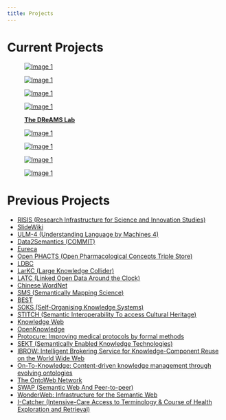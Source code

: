 ```yaml
---
title: Projects
---
```



# Current Projects #

<div class=projects_gallery>
<figure>
    <a href="https://amsterdamcooperationlab.com/databank/">
    <img src="{{ site.baseurl }}images/projects/Amsterdam-cooperation-databank-LARGE-300x132.png" class="projects_gallery__img" alt="Image 1">
    </a>
    <figcaption></figcaption>
</figure>

<figure>
    <a href="https://www.civic-ai.nl/">
    <img src="{{ site.baseurl }}images/projects/civic_ai_lab.png" class="projects_gallery__img" alt="Image 1">
    </a>
    <figcaption></figcaption>
</figure>

<figure>
    <a href="http://www.clariah.nl/">
    <img src="{{ site.baseurl }}images/projects/Clariah-300x83.png" class="projects_gallery__img" alt="Image 1">
    </a>
    <figcaption></figcaption>
</figure>

<figure>
    <a href="https://www.discoverylab.ai">
    <img src="{{ site.baseurl }}images/projects/discobery_lab.png" class="projects_gallery__img" alt="Image 1">
    </a>
    <figcaption></figcaption>
</figure>

<figure>
    <a href="https://krr.cs.vu.nl/dreams-lab/"><strong>The DReAMS Lab</strong></a>
    <figcaption></figcaption>
</figure>

<figure>
    <a href="https://www.humane-ai.eu/">
    <img src="{{ site.baseurl }}images/projects/humane_ai.svg" class="projects_gallery__img" alt="Image 1">
    </a>
    <figcaption></figcaption>
</figure>

<figure>
    <a href="https://www.hybrid-intelligence-centre.nl/">
    <img src="{{ site.baseurl }}images/projects/hybrid_intelligence.jpg" class="projects_gallery__img" alt="Image 1">
    </a>
    <figcaption></figcaption>
</figure>

<figure>
    <a href="https://www.narcis.nl/research/RecordID/OND1359681">
    <img src="{{ site.baseurl }}images/projects/Maestrograph_thin-300x156.jpg" class="projects_gallery__img" alt="Image 1">
    </a>
    <figcaption></figcaption>
</figure>

<figure>
    <a href="https://muhai.univiu.org/">
    <img src="{{ site.baseurl }}images/projects/muhai.png" class="projects_gallery__img" alt="Image 1">
    </a>
    <figcaption></figcaption>
</figure>
</div>

# Previous Projects #

<ul>
    <li><a href="http://www.risis.eu/" target="_blank" rel="noreferrer noopener">RISIS (Research Infrastructure for
            Science and Innovation Studies)</a></li>
    <li><a href="http://slidewiki.eu/">SlideWiki</a></li>
    <li><a href="http://www.understandinglanguagebymachines.org/a-quantum-model-of-text-understanding/" target="_blank"
            rel="noreferrer noopener">ULM-4 (Understanding Language by Machines 4)</a></li>
    <li><a href="http://www.data2semantics.org/" target="_blank" rel="noreferrer noopener">Data2Semantics (COMMIT)</a>
    </li>
    <li><a href="http://eurecaproject.eu/" target="_blank" rel="noreferrer noopener">Eureca</a></li>
    <li><a href="http://www.openphacts.org/">Open PHACTS (Open Pharmacological Concepts Triple Store)</a></li>
    <li><a href="http://ldbc.eu/">LDBC</a></li>
    <li><a href="http://www.larkc.org/">LarKC (Large Knowledge Collider)</a></li>
    <li><a href="http://latc-project.eu/">LATC (Linked Open Data Around the Clock)</a></li>
    <li><a href="http://aturstudio.com/wordnet/windex.php">Chinese WordNet</a></li>
    <li><a href="http://www.sms-project.org/">SMS (Semantically Mapping Science)</a></li>
    <li><a href="http://www.best-project.nl/">BEST</a></li>
    <li><a href="http://www.few.vu.nl/soks/">SOKS (Self-Organising Knowledge Systems)</a></li>
    <li><a href="http://www.cs.vu.nl/STITCH/">STITCH (Semantic Interoperability To access Cultural Heritage)</a></li>
    <li><a href="http://knowledgeweb.semanticweb.org/">Knowledge Web</a></li>
    <li><a href="http://www.openk.org/">OpenKnowledge</a></li>
    <li><a href="http://www.protocure.org/">Protocure: Improving medical protocols by formal methods</a></li>
    <li><a href="http://www.sekt-project.com/">SEKT (Semantically Enabled Knowledge Technologies)</a></li>
    <li><a href="http://www.swi.psy.uva.nl/projects/ibrow/home.html">IBROW: Intelligent Brokering Service for
            Knowledge-Component Reuse on the World Wide Web</a></li>
    <li><a href="http://www.ontoknowledge.org/">On-To-Knowledge: Content-driven knowledge management through evolving
            ontologies</a></li>
    <li><a href="http://www.ontoweb.org/">The OntoWeb Network</a></li>
    <li><a href="http://swap.semanticweb.org/">SWAP (Semantic Web And Peer-to-peer)</a></li>
    <li><a href="http://wonderweb.semanticweb.org/">WonderWeb: Infrastructure for the Semantic Web</a></li>
    <li><a href="http://www.i-catcher.org/">I-Catcher (Intensive-Care Access to Terminology &amp; Course of Health
            Exploration and Retrieval)</a></li>
</ul>

